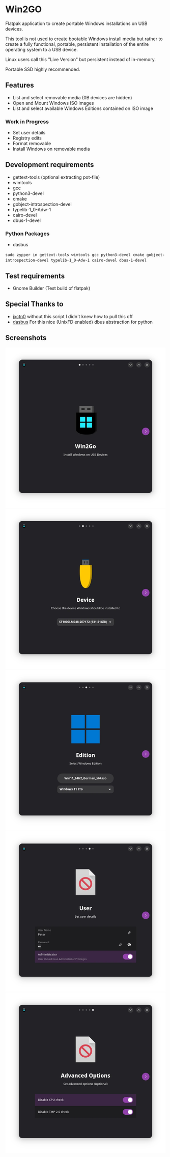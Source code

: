 # Win2GO

Flatpak application to create portable Windows installations on USB devices.

This tool is not used to create bootable Windows install media but rather to create a fully functional, portable, persistent installation of the entire operating system to a USB device.

Linux users call this "Live Version" but persistent instead of in-memory.

Portable SSD highly recommended.

## Features
- List and select removable media (0B devices are hidden)
- Open and Mount Windows ISO images
- List and select available Windows Editions contained on ISO image

### Work in Progress
- Set user details
- Registry edits
- Format removable
- Install Windows on removable media

## Development requirements
- gettext-tools (optional extracting pot-file)
- wimtools
- gcc
- python3-devel
- cmake
- gobject-introspection-devel
- typelib-1_0-Adw-1
- cairo-devel
- dbus-1-devel

### Python Packages
- dasbus

`sudo zypper in gettext-tools wimtools gcc python3-devel cmake gobject-introspection-devel typelib-1_0-Adw-1 cairo-devel dbus-1-devel`

## Test requirements
- Gnome Builder (Test build of flatpak)

## Special Thanks to
- [jxctn0](https://github.com/jxctn0/win2go) without this script I didn't knew how to pull this off
- [dasbus](https://github.com/dasbus-project/dasbus) For this nice (UnixFD enabled) dbus abstraction for python

## Screenshots

![Step 0](screenshots/win2go_step_0.webp)
![Step 1](screenshots/win2go_step_1.webp)
![Step 2](screenshots/win2go_step_2.webp)
![Step 3](screenshots/win2go_step_3.webp)
![Step 4](screenshots/win2go_step_4.webp)